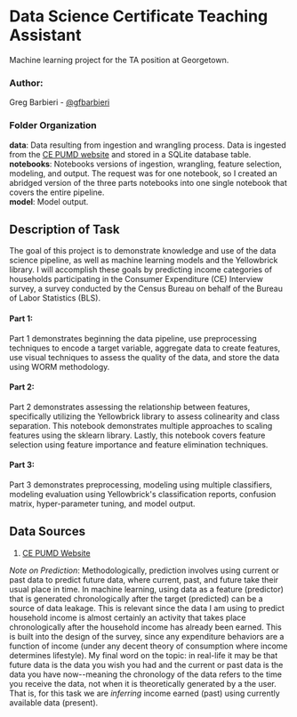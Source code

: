 # Data Science Certificate Teaching Assistant
Machine learning project for the TA position at Georgetown.

### Author:
Greg Barbieri - [@gfbarbieri](https://github.com/gfbarbieri)  

### Folder Organization
**data**: Data resulting from ingestion and wrangling process. Data is ingested from the [CE PUMD website](https://www.bls.gov/cex/pumd_data.htm) and stored in a SQLite database table.  
**notebooks**: Notebooks versions of ingestion, wrangling, feature selection, modeling, and output. The request was for one notebook, so I created an abridged version of the three parts notebooks into one single notebook that covers the entire pipeline.  
**model**: Model output.  

## Description of Task
The goal of this project is to demonstrate knowledge and use of the data science pipeline, as well as machine learning models and the Yellowbrick library. I will accomplish these goals by predicting income categories of households participating in the Consumer Expenditure (CE) Interview survey, a survey conducted by the Census Bureau on behalf of the Bureau of Labor Statistics (BLS).

#### Part 1:
Part 1 demonstrates beginning the data pipeline, use preprocessing techniques to encode a target variable, aggregate data to create features, use visual techniques to assess the quality of the data, and store the data using WORM methodology.

#### Part 2:
Part 2 demonstrates assessing the relationship between features, specifically utilizing the Yellowbrick library to assess colinearity and class separation. This notebook demonstrates multiple approaches to scaling features using the sklearn library. Lastly, this notebook covers feature selection using feature importance and feature elimination techniques.

#### Part 3:
Part 3 demonstrates preprocessing, modeling using multiple classifiers, modeling evaluation using Yellowbrick's classification reports, confusion matrix, hyper-parameter tuning, and model output.

## Data Sources
1. [CE PUMD Website](https://www.bls.gov/cex/pumd.htm)

*Note on Prediction*: Methodologically, prediction involves using current or past data to predict future data, where current, past, and future take their usual place in time. In machine learning, using data as a feature (predictor) that is generated chronologically after the target (predicted) can be a source of data leakage. This is relevant since the data I am using to predict household income is almost certainly an activity that takes place chronologically after the household income has already been earned. This is built into the design of the survey, since any expenditure behaviors are a function of income (under any decent theory of consumption where income determines lifestyle). My final word on the topic: in real-life it may be that future data is the data you wish you had and the current or past data is the data you have now--meaning the chronology of the data refers to the time you receive the data, not when it is theoretically generated by a the user. That is, for this task we are *inferring* income earned (past) using currently available data (present).
